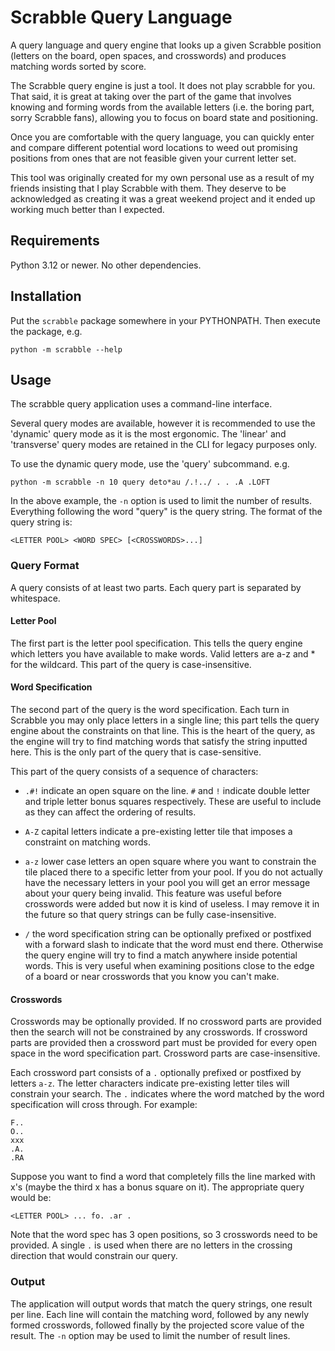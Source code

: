 # Scrabble Query Language

A query language and query engine that looks up a given Scrabble position (letters on the board, open spaces, and crosswords) and produces matching words sorted by score.

The Scrabble query engine is just a tool. It does not play scrabble for you. That said, it is great at taking over the part of the game that involves knowing and forming words from the available letters (i.e. the boring part, sorry Scrabble fans), allowing you to focus on board state and positioning.

Once you are comfortable with the query language, you can quickly enter and compare different potential word locations to weed out promising positions from ones that are not feasible given your current letter set.

This tool was originally created for my own personal use as a result of my friends insisting that I play Scrabble with them. They deserve to be acknowledged as creating it was a great weekend project and it ended up working much better than I expected.

## Requirements
Python 3.12 or newer.
No other dependencies.

## Installation

Put the `scrabble` package somewhere in your PYTHONPATH. Then execute the package, e.g. 
```
python -m scrabble --help
```

## Usage

The scrabble query application uses a command-line interface.

Several query modes are available, however it is recommended to use the 'dynamic' query mode as it is the most ergonomic. The 'linear' and 'transverse' query modes are retained in the CLI for legacy purposes only.

To use the dynamic query mode, use the 'query' subcommand. e.g.
```
python -m scrabble -n 10 query deto*au /.!../ . . .A .LOFT
```
In the above example, the `-n` option is used to limit the number of results. Everything following the word "query" is the query string. The format of the query string is:
```
<LETTER POOL> <WORD SPEC> [<CROSSWORDS>...]
```

### Query Format

A query consists of at least two parts. Each query part is separated by whitespace.

#### Letter Pool

The first part is the letter pool specification. This tells the query engine which letters you
have available to make words. Valid letters are a-z and * for the wildcard. This part of the query is case-insensitive.

#### Word Specification

The second part of the query is the word specification. Each turn in Scrabble you may only place letters in a single line; this part tells the query engine about the constraints on that line. This is the heart of the query, as the engine will try to find matching words that satisfy the string inputted here. This is the only part of the query that is case-sensitive.

This part of the query consists of a sequence of characters:

* `.#!` indicate an open square on the line. `#` and `!` indicate double letter and triple letter bonus squares respectively. These are useful to include as they can affect the ordering of results.

* `A-Z` capital letters indicate a pre-existing letter tile that imposes a constraint on matching words.

* `a-z` lower case letters an open square where you want to constrain the tile placed there to a specific letter from your pool. If you do not actually have the necessary letters in your pool you will get an error message about your query being invalid. This feature was useful before crosswords were added but now it is kind of useless. I may remove it in the future so that query strings can be fully case-insensitive.

* `/` the word specification string can be optionally prefixed or postfixed with a forward slash to indicate that the word must end there. Otherwise the query engine will try to find a match anywhere inside potential words. This is very useful when examining positions close to the edge of a board or near crosswords that you know you can't make.

#### Crosswords

Crosswords may be optionally provided. If no crossword parts are provided then the search will not be constrained by any crosswords. If crossword parts are provided then a crossword part must be provided for every open space in the word specification part. Crossword parts are case-insensitive.

Each crossword part consists of a `.` optionally prefixed or postfixed by letters `a-z`. The letter characters indicate pre-existing letter tiles will constrain your search. The `.` indicates where the word matched by the word specification will cross through. For example:

```
F..
O..
xxx
.A.
.RA
```

Suppose you want to find a word that completely fills the line marked with x's (maybe the third x has a bonus square on it). The appropriate query would be:
```
<LETTER POOL> ... fo. .ar .
```

Note that the word spec has 3 open positions, so 3 crosswords need to be provided. A single `.` is used when there are no letters in the crossing direction that would constrain our query.


### Output
The application will output words that match the query strings, one result per line.
Each line will contain the matching word, followed by any newly formed crosswords, followed finally by the projected score value of the result. The `-n` option may be used to limit the number of result lines.
